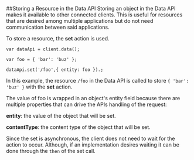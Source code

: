##Storing a Resource in the Data API
Storing an object in the Data API makes it available to other connected clients. This is useful for resources that are
desired among multiple applications but do not need communication between said applications.

To store a resource, the **set** action is used.

```
var dataApi = client.data();

var foo = { 'bar': 'buz' };

dataApi.set('/foo',{ entity: foo }).;
```

In this example, the resource `/foo` in the Data API is called to store `{ 'bar': 'buz' }` with the **set** action.

The value of foo is wrapped in an object's entity field because there are multiple properties
that can drive the APIs handling of the request:

**entity**: the value of the object that will be set.

**contentType**: the content type of the object that will be set.

Since the set is asynchronous, the client does not need to wait for the action to occur. Although, if an implementation
desires waiting it can be done through the `then` of the set call.